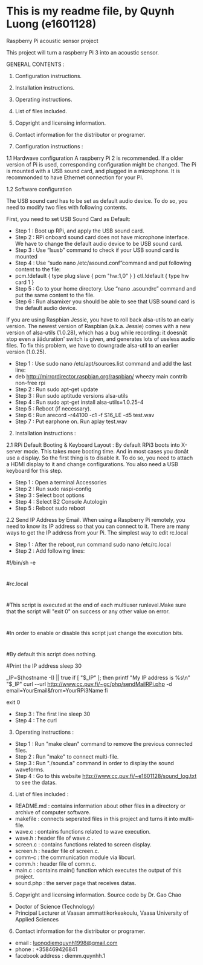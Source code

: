 # This is my readme file, by Quynh Luong (e1601128)
Raspberry Pi acoustic sensor project

This project will turn a raspberry Pi 3 into an acoustic sensor.

GENERAL CONTENTS :
1. Configuration instructions.
2. Installation instructions.
3. Operating instructions.
4. List of files included.
5. Copyright and licensing information.
6. Contact information for the distributor or programer.


1. Configuration instructions :

1.1 Hardwave configuration
A raspberry Pi 2 is recommended. If a older version of Pi is used, corresponding
configuration might be changed.
The Pi is mounted with a USB sound card, and plugged in a microphone.
It is recommonded to have Ethernet connection for your PI.

1.2 Software configuration

The USB sound card has to be set as default audio device. To do so, you need
to modify two files with following contents.

First, you need to set USB Sound Card as Default:
- Step 1 : Boot up RPi, and apply the USB sound card.
- Step 2 : RPi onboard sound card does not have microphone interface. We have to change the default audio device to be USB sound card.
- Step 3 : Use “lsusb” command to check if your USB sound card is mounted
- Step 4 : Use “sudo nano /etc/asound.conf”command and put following content to the file:
- pcm.!default {
  type plug
  slave {
    pcm "hw:1,0"
  }
 }
 ctl.!default {
    type hw
    card 1
 }
- Step 5 : Go to your home directory. Use “nano .asoundrc” command and put the same content to the file.
- Step 6 : Run alsamixer you should be able to see that USB sound card is the default audio device.

If you are using Raspbian Jessie, you have to roll back alsa-utils to an early version.
The newest version of Raspbian (a.k.a. Jessie) comes with a new version of alsa-utils (1.0.28),
which has a bug while recording: it doesnât stop even a ââduration' switch is given, and generates lots of useless audio files.
To fix this problem, we have to downgrade alsa-util to an earlier version (1.0.25).

- Step 1 : Use sudo nano /etc/apt/sources.list command and add the last line:
- deb http://mirrordirector.raspbian.org/raspbian/ wheezy main contrib non-free rpi
- Step 2 : Run sudo apt-get update
- Step 3 : Run sudo aptitude versions alsa-utils
- Step 4 : Run sudo apt-get install alsa-utils=1.0.25-4
- Step 5 : Reboot (if necessary).
- Step 6 : Run arecord -r44100 -c1 -f S16_LE -d5 test.wav
- Step 7 : Put earphone on. Run aplay test.wav

2. Installation instructions :

2.1 RPi Default Booting & Keyboard Layout :
By default RPi3 boots into X-server mode. This takes more booting time. And in most cases you donât use a display. So the first thing is to disable it.
To do so, you need to attach a HDMI display to it and change configurations. You also need a USB keyboard for this step.
- Step 1 : Open a terminal Accessories
- Step 2 : Run sudo raspi-config
- Step 3 : Select boot options
- Step 4 : Select B2 Console Autologin
- Step 5 : Reboot sudo reboot

2.2 Send IP Address by Email.
When using a Raspberry Pi remotely, you need to know its IP address so that you can connect to it. There are many ways to get the IP address from your Pi.
The simplest way to edit rc.local
- Step 1 : After the reboot, run command sudo nano /etc/rc.local
- Step 2 : Add following lines:

 #!/bin/sh -e
 #
 #rc.local
 #
 #This script is executed at the end of each multiuser runlevel.Make sure that the script will "exit 0" on success or any other value on error.
 #
 #In order to enable or disable this script just change the execution bits.
 #
 #By default this script does nothing.

 #Print the IP address
 sleep 30

 _IP=$(hostname -I) || true
 if [ "$_IP" ]; then
  printf "My IP address is %s\n" "$_IP"
  curl --url http://www.cc.puv.fi/~gc/php/sendMailRPi.php -d email=YourEmail&from=YourRPi3Name
 fi

 exit 0
- Step 3 : The first line sleep 30
- Step 4 : The curl


3. Operating instructions :
- Step 1 : Run "make clean" command to remove the previous connected files.
- Step 2 : Run "make" to connect multi-file.
- Step 3 : Run "./sound.a" command in order to display the sound waveforms.
- Step 4 : Go to this website http://www.cc.puv.fi/~e1601128/sound_log.txt to see the datas.

4. List of files included :
- README.md : contains information about other files in a directory or archive of computer software. 
- makefile : connects seperated files in this project and turns it into multi-file. 
- wave.c : contains functions related to wave execution.
- wave.h : header file of wave.c .
- screen.c : contains functions related to screen display. 
- screen.h : header file of screen.c. 
- comm-c : the communication module via libcurl. 
- comm.h : header file of comm.c. 
- main.c : contains main() function which executes the output of this project.
- sound.php : the server page that receives datas. 


5. Copyright and licensing information.
Source code by Dr. Gao Chao
- Doctor of Science (Technology)
- Principal Lecturer at Vaasan ammattikorkeakoulu, Vaasa University of Applied Sciences

6. Contact information for the distributor or programer.
- email : luongdiemquynh1998@gmail.com
- phone : +358469426841
- facebook address : diemm.quynhh.1
